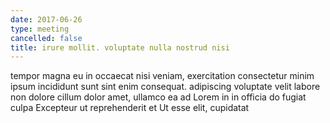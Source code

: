 ```yaml
---
date: 2017-06-26
type: meeting
cancelled: false
title: irure mollit. voluptate nulla nostrud nisi
---
```

tempor magna eu in occaecat nisi veniam, exercitation consectetur minim ipsum incididunt sunt sint enim consequat. adipiscing voluptate velit labore non dolore cillum dolor amet, ullamco ea ad Lorem in in officia do fugiat culpa Excepteur ut reprehenderit et Ut esse elit, cupidatat